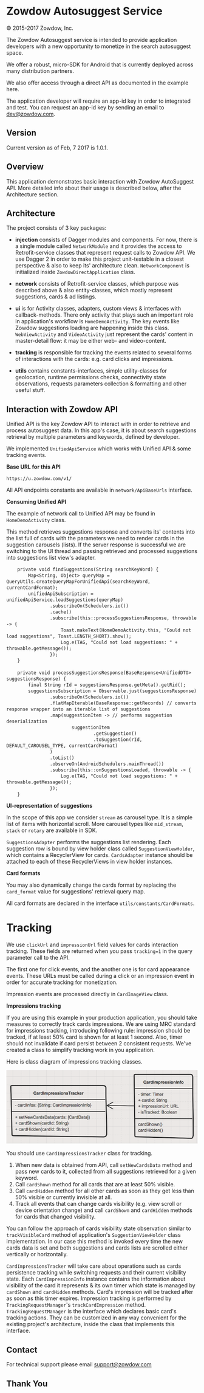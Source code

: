 # Zowdow Autosuggest Service

© 2015-2017 Zowdow, Inc.

The Zowdow Autosuggest service is intended to provide application developers with a new opportunity to monetize in the search autosuggest space.

We offer a robust, micro-SDK for Android that is currently deployed across many distribution partners.

We also offer access through a direct API as documented in the example here.

The application developer will require an app-id key in order to integrated and test. You can request an app-id key by sending an email to dev@zowdow.com.

## Version

Current version as of Feb, 7 2017 is 1.0.1.

## Overview

This application demonstrates basic interaction with Zowdow AutoSuggest API.
More detailed info about their usage is described below, after the Architecture section.

## Architecture

The project consists of 3 key packages:

*   **injection** consists of Dagger modules and components. For now, there is a single module
called `NetworkModule` and it provides the access to Retrofit-service classes that represent request calls
to Zowdow API. We use Dagger 2 in order to make this project unit-testable in a closest perspective & also to keep
its' architecture clean. `NetworkComponent` is initialized inside `ZowdowDirectApplication` class.

*   **network** consists of Retrofit-service classes, which purpose was described above & also entity-classes, which
mostly represent suggestions, cards & ad listings.

*   **ui** is for Activity classes, adapters, custom views & interfaces with callback-methods.
There only activity that plays such an important role in application's workflow is `HomeDemoActivity`.
The key events like Zowdow suggestions loading are happening inside this class.
`WebViewActivity` and `VideoActivity` just represent the cards' content in master-detail flow: it may be either web-
and video-content.

*   **tracking** is responsible for tracking the events related to several forms of interactions with the cards: e.g. card clicks
and impressions.

*   **utils** contains constants-interfaces, simple utility-classes for geolocation, runtime permissions checks, connectivity state observations, requests parameters collection & formatting
and other useful stuff.

## Interaction with Zowdow API ##

Unified API is the key Zowdow API to interact with in order to retrieve and process autosuggest data.
In this app's case, it is about search suggestions retrieval by multiple parameters and keywords, defined by developer.

We implemented `UnifiedApiService` which works with Unified API & some tracking events.

**Base URL for this API**

```
https://u.zowdow.com/v1/
```

All API endpoints constants are available in `network/ApiBaseUrls` interface.

**Consuming Unified API**

The example of network call to Unified API may be found in `HomeDemoActivity` class.

This method retrieves suggestions response and converts its' contents into
the list full of cards with the parameters we need to render cards in the suggestion carousels (lists).
If the server response is successful we are switching to the UI thread and passing retrieved and processed suggestions
into suggestions list view's adapter.

```
    private void findSuggestions(String searchKeyWord) {
        Map<String, Object> queryMap = QueryUtils.createQueryMapForUnifiedApi(searchKeyWord, currentCardFormat);
        unifiedApiSubscription = unifiedApiService.loadSuggestions(queryMap)
                .subscribeOn(Schedulers.io())
                .cache()
                .subscribe(this::processSuggestionsResponse, throwable -> {
                    Toast.makeText(HomeDemoActivity.this, "Could not load suggestions", Toast.LENGTH_SHORT).show();
                    Log.e(TAG, "Could not load suggestions: " + throwable.getMessage());
                });
    }

    private void processSuggestionsResponse(BaseResponse<UnifiedDTO> suggestionsResponse) {
        final String rId = suggestionsResponse.getMeta().getRid();
        suggestionsSubscription = Observable.just(suggestionsResponse)
                .subscribeOn(Schedulers.io())
                .flatMapIterable(BaseResponse::getRecords) // converts response wrapper into an iterable list of suggestions
                .map(suggestionItem -> // performs suggestion deserialization
                        suggestionItem
                                .getSuggestion()
                                .toSuggestion(rId, DEFAULT_CAROUSEL_TYPE, currentCardFormat)
                )
                .toList()
                .observeOn(AndroidSchedulers.mainThread())
                .subscribe(this::onSuggestionsLoaded, throwable -> {
                    Log.e(TAG, "Could not load suggestions: " + throwable.getMessage());
                });
    }
```

**UI-representation of suggestions**

In the scope of this app we consider `stream` as carousel type. It is a simple list of items
 with horizontal scroll. More carousel types like `mid_stream`, `stack` or `rotary` are available in SDK.

`SuggestionsAdapter` performs the suggestions list rendering. Each suggestion row is bound by
view holder class called `SuggestionViewHolder`, which contains a RecyclerView for cards. `CardsAdapter` instance should be
attached to each of these RecyclerViews in view holder instances.

**Card formats**

You may also dynamically change the cards format by replacing the `card_format` value
for suggestions' retrieval query map.

All card formats are declared in the interface `utils/constants/CardFormats`.

# Tracking

We use `clickUrl` and `impressionUrl` field values for cards interaction tracking. These fields are returned when you pass `tracking=1` in the query parameter call to the API.

The first one for click events, and the another one is for card appearance events. These URLs must be called during a click or an impression event in order for accurate tracking for monetization.

Impression events are processed directly in `CardImageView` class.

**Impressions tracking**

If you are using this example in your production application, you should take measures to correctly track cards impressions. We are using MRC standard for impressions tracking, introducing following rule: impression should be tracked, if at least 50% card is shown for at least 1 second. Also, timer should not invalidate if card persist between 2 consistent requests. We've created a class to simplify tracking work in you application.

Here is class diagram of impressions tracking classes.

![Class Diagram](ImpressionsTrackingUML.png)

You should use `CardImpressionsTracker` class for tracking.

1. When new data is obtained from API, call `setNewCardsData` method and pass new cards to it, collected from all suggestions retrieved for a given keyword.
2. Call `cardShown` method for all cards that are at least 50% visible.
3. Call `cardHidden` method for all other cards as soon as they get less than 50% visible or currently invisible at all.
4. Track all events that can change cards visibility (e.g. view scroll or device orientation change) and call `cardShown` and `cardHidden` methods for cards that changed visibility.

You can follow the approach of cards visibility state observation similar to `trackVisibleCard` method of application's `SuggestionViewHolder` class implementation. In our case this method is invoked every time the new cards data is set and both suggestions and cards lists are scrolled either vertically or horizontally.

`CardImpressionsTracker` will take care about operations such as cards persistence tracking while switching requests and their current visibility state.
Each `CardImpressionInfo` instance contains the information about visibility of the card it represents & its own timer which state is managed by `cardShown` and `cardHidden` methods. Card's impression will be tracked after as soon as this timer expires. Impression tracking is performed by `TrackingRequestManager`'s `trackCardImpression` method.
`TrackingRequestManager` is the interface which declares basic card's tracking actions. They can be customized in any way convenient for the existing project's architecture, inside the class that implements this interface.

## Contact

For technical support please email support@zowdow.com

## Thank You